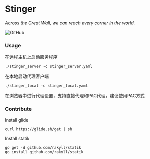 # Stinger
_Across the Great Wall, we can reach every corner in the world._

![GitHub](https://img.shields.io/github/license/mashape/apistatus.svg)

### Usage

在远程主机上启动服务程序

    ./stinger_server -c stinger_server.yaml

在本地启动代理客户端

    ./stinger_local -c stinger_local.yaml

在浏览器中进行代理设置，支持直接代理和PAC代理，建议使用PAC方式

### Contribute

Install glide

    curl https://glide.sh/get | sh

Install statik

    go get -d github.com/rakyll/statik
    go install github.com/rakyll/statik
